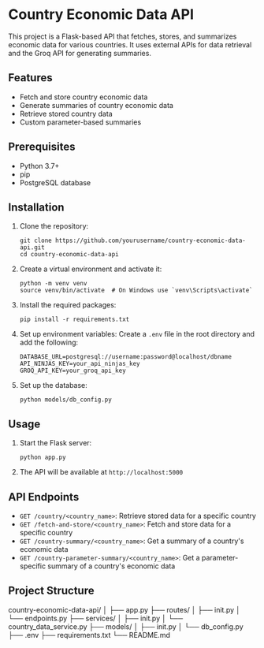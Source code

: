 # Country Economic Data API

This project is a Flask-based API that fetches, stores, and summarizes economic data for various countries. It uses external APIs for data retrieval and the Groq API for generating summaries.

## Features

- Fetch and store country economic data
- Generate summaries of country economic data
- Retrieve stored country data
- Custom parameter-based summaries

## Prerequisites

- Python 3.7+
- pip
- PostgreSQL database

## Installation

1. Clone the repository:
   ```
   git clone https://github.com/yourusername/country-economic-data-api.git
   cd country-economic-data-api
   ```

2. Create a virtual environment and activate it:
   ```
   python -m venv venv
   source venv/bin/activate  # On Windows use `venv\Scripts\activate`
   ```

3. Install the required packages:
   ```
   pip install -r requirements.txt
   ```

4. Set up environment variables:
   Create a `.env` file in the root directory and add the following:
   ```
   DATABASE_URL=postgresql://username:password@localhost/dbname
   API_NINJAS_KEY=your_api_ninjas_key
   GROQ_API_KEY=your_groq_api_key
   ```

5. Set up the database:
   ```
   python models/db_config.py
   ```

## Usage

1. Start the Flask server:
   ```
   python app.py
   ```

2. The API will be available at `http://localhost:5000`

## API Endpoints

- `GET /country/<country_name>`: Retrieve stored data for a specific country
- `GET /fetch-and-store/<country_name>`: Fetch and store data for a specific country
- `GET /country-summary/<country_name>`: Get a summary of a country's economic data
- `GET /country-parameter-summary/<country_name>`: Get a parameter-specific summary of a country's economic data

## Project Structure
country-economic-data-api/
│
├── app.py
├── routes/
│ ├── init.py
│ └── endpoints.py
├── services/
│ ├── init.py
│ └── country_data_service.py
├── models/
│ ├── init.py
│ └── db_config.py
├── .env
├── requirements.txt
└── README.md

